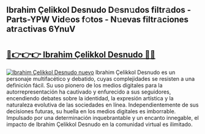 ## Ibrahim Çelikkol Desnudo D𝚎sn𝚞dos filtr𝚊dos - Parts-YPW Vid𝚎os f𝚘tos - N𝚞evas filtr𝚊ciones atr𝚊ctivas 6YnuV

# <h2><a href="http://mbavh7.tromn.icu/?c=Ibrahim+%c3%87elikkol+Desnudo">🔗👉👉👉 Ibrahim Çelikkol Desnudo 🔗🔗</a></h2>

[![Ibrahim Çelikkol Desnudo nuevo](https://i.imgur.com/pEAQMta.gif)](http://mbavh7.tromn.icu/?c=Ibrahim+%c3%87elikkol+Desnudo)
Ibrahim Çelikkol Desnudo es un personaje multifacético y debatido, cuyas complejidades se resisten a una definición fácil.  Su uso pionero de los medios digitales para la autorrepresentación ha cautivado y enfurecido a sus seguidores, encendiendo debates sobre la identidad, la expresión artística y la naturaleza evolutiva de las sociedades en línea. Independientemente de sus decisiones futuras, su huella en los medios digitales es imborrable. Impulsado por una determinación inquebrantable y un encanto innegable, el impacto de Ibrahim Çelikkol Desnudo en la comunidad virtual es ilimitado.
